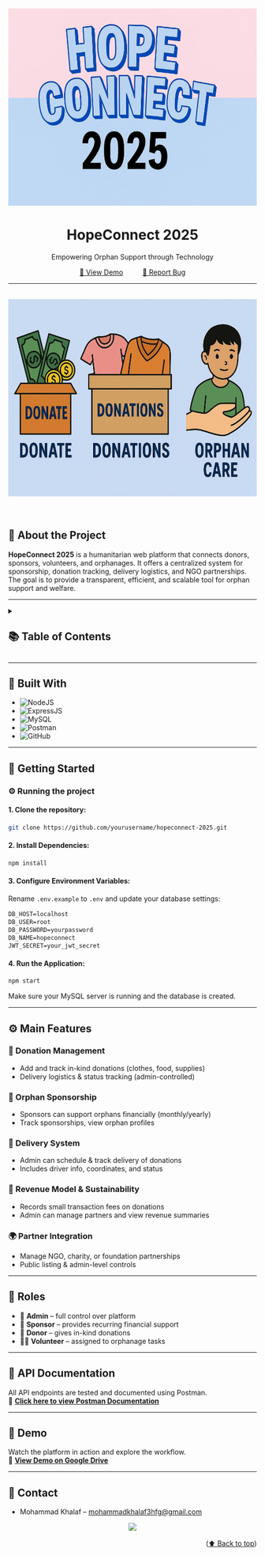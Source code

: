 
<a name="readme-top"></a>
<div align="center">
  <br>
<img src="one.png" alt="HopeConnect Logo" width="1454" height="399"></div>

<div align="center">
  <h1>HopeConnect 2025</h1>
  <p>Empowering Orphan Support through Technology</p>
  <p align="center">
    <a href="#">🚀 View Demo</a>
    &nbsp;&nbsp;&nbsp;&nbsp;&nbsp;&nbsp;&nbsp;&nbsp;
<a href="https://github.com/shahdyaseen/Advanced-Software/issues/new?fbclid=IwY2xjawGbSfVleHRuA2FlbQIxMAABHfpruLp4mAM9uicRXzYqY49NZ9hJ7s6nwmzCuvIEB-5Ytoof13P6C6TWNA_aem_REREq35TkL-EGpRyJ1EFrQ">🐞 Report Bug </a> 
 </p>
</div>

---
<br>
<div align="center">
  <img src="two.png" alt="Description of the image" width="1454" height="399">
</div>
<br>
<br>

<a name="intro"></a>
## 🌟 About the Project

**HopeConnect 2025** is a humanitarian web platform that connects donors, sponsors, volunteers, and orphanages. It offers a centralized system for sponsorship, donation tracking, delivery logistics, and NGO partnerships. The goal is to provide a transparent, efficient, and scalable tool for orphan support and welfare.

---

<details>
  <summary><h2>📚 Table of Contents</h2></summary>
  <ol>
    <li><a href="#intro">Introduction</a></li>
    <li><a href="#bw">Built With</a></li>
    <li><a href="#gs">Getting Started</a></li>
    <li><a href="#coref">Main Features</a></li>
    <li><a href="#roles">Roles</a></li>
    <li><a href="#API">API Documentation</a></li>
    <li><a href="#demo">Demo</a></li>
    <li><a href="#contact">Contact</a></li>
  </ol>
</details>

---

<a name="bw"></a>
## 🔨 Built With

* ![NodeJS](https://img.shields.io/badge/Node.js-339933?style=for-the-badge&logo=node-dot-js&logoColor=white)  
* ![ExpressJS](https://img.shields.io/badge/Express.js-000000?style=for-the-badge&logo=express&logoColor=white)  
* ![MySQL](https://img.shields.io/badge/MySQL-4479A1?style=for-the-badge&logo=mysql&logoColor=white)  
* ![Postman](https://img.shields.io/badge/Postman-FF6C37?style=for-the-badge&logo=postman&logoColor=white)  
* ![GitHub](https://img.shields.io/badge/GitHub-181717?style=for-the-badge&logo=github&logoColor=white)  

---

<a name="gs"></a>
## 🚀 Getting Started

### ⚙️ Running the project

#### 1. Clone the repository:
```bash
git clone https://github.com/yourusername/hopeconnect-2025.git
```

#### 2. Install Dependencies:
```bash
npm install
```

#### 3. Configure Environment Variables:
Rename `.env.example` to `.env` and update your database settings:
```
DB_HOST=localhost
DB_USER=root
DB_PASSWORD=yourpassword
DB_NAME=hopeconnect
JWT_SECRET=your_jwt_secret
```

#### 4. Run the Application:
```bash
npm start
```

Make sure your MySQL server is running and the database is created.

---

<a name="coref"></a>
## ⚙️ Main Features

### 🎁 Donation Management
- Add and track in-kind donations (clothes, food, supplies)
- Delivery logistics & status tracking (admin-controlled)

### 🧒 Orphan Sponsorship
- Sponsors can support orphans financially (monthly/yearly)
- Track sponsorships, view orphan profiles

### 🚚 Delivery System
- Admin can schedule & track delivery of donations
- Includes driver info, coordinates, and status

### 💸 Revenue Model & Sustainability
- Records small transaction fees on donations
- Admin can manage partners and view revenue summaries

### 🌍 Partner Integration
- Manage NGO, charity, or foundation partnerships
- Public listing & admin-level controls

---

<a name="roles"></a>
## 👥 Roles

- 👤 **Admin** – full control over platform
- 💸 **Sponsor** – provides recurring financial support
- 🎁 **Donor** – gives in-kind donations
- 🧑‍🔧 **Volunteer** – assigned to orphanage tasks

---

<a name="API"></a>
## 📡 API Documentation

All API endpoints are tested and documented using Postman.  
📄 [**Click here to view Postman Documentation**](https://documenter.getpostman.com/view/YOUR-DOC-ID)

---

<a name="demo"></a>
## 🎥 Demo

Watch the platform in action and explore the workflow.  
🔗 [**View Demo on Google Drive**](https://your-demo-link.com)

---

<a name="contact"></a>
## 📱 Contact

* Mohammad Khalaf – mohammadkhalaf3hfg@gmail.com  

<p align="center"><a href="https://github.com/yourusername/hopeconnect-2025/graphs/contributors">
  <img src="https://contrib.rocks/image?repo=yourusername/hopeconnect-2025" />
</a></p>

<p align="right">(<a href="#readme-top">⬆️ Back to top</a>)</p>
